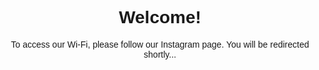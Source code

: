 <!DOCTYPE html>
<html>
<head>
  <title>Wi-Fi Access</title>
  <style>
    body {
      font-family: Arial, sans-serif;
      text-align: center;
      padding: 50px;
    }
  </style>
  <script>
    function redirectToInstagram() {
      window.location.href = "https://www.instagram.com/yourpage";
      setTimeout(() => {
        window.location.href = "https://www.yourwebsite.com/thankyou.html"; // This is the URL of the page with the password
      }, 5000); // Adjust the delay as needed (e.g., 5000 milliseconds = 5 seconds)
    }
  </script>
</head>
<body onload="redirectToInstagram()">
  <h1>Welcome!</h1>
  <p>To access our Wi-Fi, please follow our Instagram page. You will be redirected shortly...</p>
</body>
</html>
